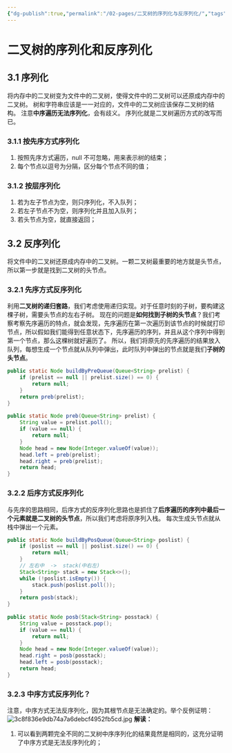 ```yaml
---
{"dg-publish":true,"permalink":"/02-pages/二叉树的序列化与反序列化/","tags":["personal/blog","algorithm/data-structures/二叉树"]}
---
```


# 二叉树的序列化和反序列化
## 3.1 序列化
将内存中的二叉树变为文件中的二叉树，使得文件中的二叉树可以还原成内存中的二叉树。
树和字符串应该是一一对应的，文件中的二叉树应该保存二叉树的结构。
注意**中序遍历无法序列化**，会有歧义。
序列化就是二叉树遍历方式的改写而已。
### 3.1.1 按先序方式序列化
1. 按照先序方式遍历，null 不可忽略，用来表示树的结束；
2. 每个节点以逗号为分隔，区分每个节点不同的值；
### 3.1.2 按层序列化
1. 若为左子节点为空，则只序列化，不入队列；
2. 若左子节点不为空，则序列化并且加入队列；
3. 若头节点为空，就直接返回；
## 3.2 反序列化
将文件中的二叉树还原成内存中的二叉树。一颗二叉树最重要的地方就是头节点，所以第一步就是找到二叉树的头节点。
### 3.2.1 先序方式反序列化
利用**二叉树的递归套路**，我们考虑使用递归实现。对于任意时刻的子树，要构建这棵子树，需要头节点的左右子树。
现在的问题是**如何找到子树的头节点**？我们考察考察先序遍历的特点，就会发现，先序遍历在第一次遍历到该节点的时候就打印节点，所以假如我们能得到任意状态下，先序遍历的序列，并且从这个序列中得到第一个节点，那么这棵树就好遍历了。
所以，我们将原先的先序遍历的结果放入队列，每想生成一个节点就从队列中弹出，此时队列中弹出的节点就是我们**子树的头节点**。
```java
public static Node buildByPreQueue(Queue<String> prelist) {  
    if (prelist == null || prelist.size() == 0) {  
        return null;  
    }  
    return preb(prelist);  
}  
  
public static Node preb(Queue<String> prelist) {  
    String value = prelist.poll();  
    if (value == null) {  
        return null;  
    }  
    Node head = new Node(Integer.valueOf(value));  
    head.left = preb(prelist);  
    head.right = preb(prelist);  
    return head;  
}
```
### 3.2.2 后序方式反序列化
与先序的思路相同，后序方式的反序列化思路也是抓住了**后序遍历的序列中最后一个元素就是二叉树的头节点**，所以我们考虑将原序列入栈。
每次生成头节点就从栈中弹出一个元素。
```java
public static Node buildByPosQueue(Queue<String> poslist) {  
    if (poslist == null || poslist.size() == 0) {  
        return null;  
    }  
    // 左右中  ->  stack(中右左)  
    Stack<String> stack = new Stack<>();  
    while (!poslist.isEmpty()) {  
        stack.push(poslist.poll());  
    }  
    return posb(stack);  
}  
  
public static Node posb(Stack<String> posstack) {  
    String value = posstack.pop();  
    if (value == null) {  
        return null;  
    }  
    Node head = new Node(Integer.valueOf(value));  
    head.right = posb(posstack);  
    head.left = posb(posstack);  
    return head;  
}
```
### 3.2.3 中序方式反序列化？
注意，中序方式无法反序列化，因为其根节点是无法确定的。举个反例证明：
![3c8f836e9db74a7a6debcf4952fb5cd.jpg](/img/user/01-%E8%AE%A1%E7%AE%97%E6%9C%BA%E7%AC%94%E8%AE%B0/03-408/01-%E6%95%B0%E6%8D%AE%E7%BB%93%E6%9E%84/05-01-%E6%95%B0%E6%8D%AE%E7%BB%93%E6%9E%84%E4%B8%8E%E7%AE%97%E6%B3%95-zuo/%E6%95%B0%E6%8D%AE%E7%BB%93%E6%9E%84/%E9%99%84%E4%BB%B6/3c8f836e9db74a7a6debcf4952fb5cd.jpg)
**解读：**
1. 可以看到两颗完全不同的二叉树中序序列化的结果竟然是相同的，这充分证明了中序方式是无法反序列化的；